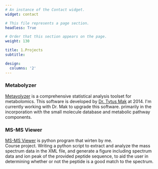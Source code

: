 ```yaml
---
# An instance of the Contact widget.
widget: contact

# This file represents a page section.
headless: True

# Order that this section appears on the page.
weight: 130

title: 1.Projects
subtitle: 

design:
  columns: '2'
---
```

### Metabolyzer
[Metavolyzer](https://sites.google.com/a/georgetown.edu/fornace-lab-informatics/home/metabolyzer) is a comprehensive statistical analysis toolset for metabolomics. This software is developed by [Dr. Tytus Mak](https://www.nist.gov/blogs/taking-measure/authors/tytus-mak) at 2014. I'm currently working with Dr. Mak to upgrade this software. primarily in the incorporation with the small molecule database and metabolic pathway components.
### MS-MS Viewer
[MS-MS Viewer](https://github.com/Bowen999/MS_Viewer) is python program that wirten by me.  
Course project. Writing a python script to extract and analyze the mass spectrum data in the XML file, and generate a figure including spectrum data and ion peak of the provided peptide sequence, to aid the user in determining whether or not the peptide is a good match to the spectrum.
